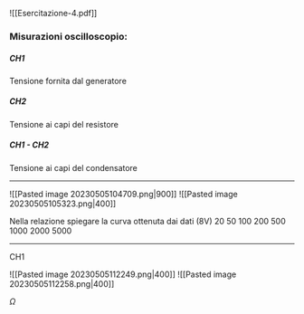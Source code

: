 
![[Esercitazione-4.pdf]]

### Misurazioni oscilloscopio: 
##### CH1
Tensione fornita dal generatore
##### CH2
Tensione ai capi del resistore 
##### CH1 - CH2
Tensione ai capi del condensatore





---

![[Pasted image 20230505104709.png|900]]
![[Pasted image 20230505105323.png|400]]

Nella relazione spiegare la curva ottenuta dai dati 
(8V)
 20 
 50
 100
 200
 500
 1000
 2000
 5000

---

CH1 

![[Pasted image 20230505112249.png|400]]
![[Pasted image 20230505112258.png|400]]

$\Omega$
